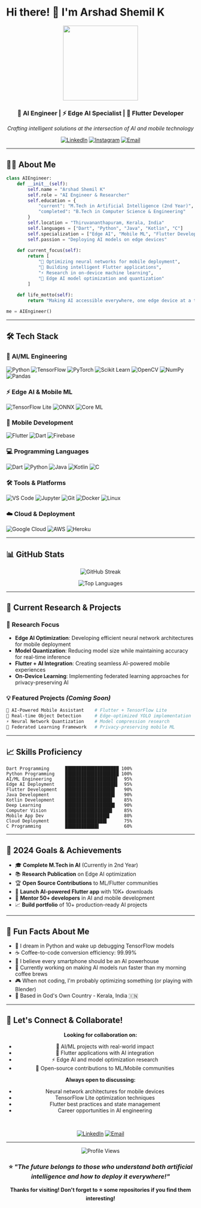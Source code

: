 # Hi there! 👋 I'm **Arshad Shemil K**

<div align="center">
  <img src="https://media.giphy.com/media/v1.Y2lkPTc5MGI3NjExb2VtZHFzdmxiOWU0anJ0ajFvZ3c5bWRvbmxvZnRzOGpoNnY2dDVreiZlcD12MV9naWZzX3NlYXJjaCZjdD1n/13HgwGsXF0aiGY/giphy.gif" width="200"/>
  
  ### 🤖 AI Engineer | ⚡ Edge AI Specialist | 📱 Flutter Developer
  
  *Crafting intelligent solutions at the intersection of AI and mobile technology*
  
  [![LinkedIn](https://img.shields.io/badge/-Arshad%20Shemil%20K-0A66C2?style=for-the-badge&logo=linkedin&logoColor=white)](https://www.linkedin.com/in/arshad-shemil-k-964424243)
  [![Instagram](https://img.shields.io/badge/-@arshuu__u-E4405F?style=for-the-badge&logo=instagram&logoColor=white)](https://www.instagram.com/arshuu__u)
  [![Email](https://img.shields.io/badge/-arshadshemilk@gmail.com-D14836?style=for-the-badge&logo=gmail&logoColor=white)](mailto:arshadshemilk@gmail.com)
</div>

---

## 👨‍💻 About Me

```python
class AIEngineer:
    def __init__(self):
        self.name = "Arshad Shemil K"
        self.role = "AI Engineer & Researcher"
        self.education = {
            "current": "M.Tech in Artificial Intelligence (2nd Year)",
            "completed": "B.Tech in Computer Science & Engineering"
        }
        self.location = "Thiruvananthapuram, Kerala, India"
        self.languages = ["Dart", "Python", "Java", "Kotlin", "C"]
        self.specialization = ["Edge AI", "Mobile ML", "Flutter Development"]
        self.passion = "Deploying AI models on edge devices"
    
    def current_focus(self):
        return [
            "🧠 Optimizing neural networks for mobile deployment",
            "📱 Building intelligent Flutter applications",
            "⚡ Research in on-device machine learning",
            "🚀 Edge AI model optimization and quantization"
        ]
    
    def life_motto(self):
        return "Making AI accessible everywhere, one edge device at a time! 🌟"

me = AIEngineer()
```

---

## 🛠️ Tech Stack

### 🧠 **AI/ML Engineering**
![Python](https://img.shields.io/badge/Python-3776AB?style=for-the-badge&logo=python&logoColor=white)
![TensorFlow](https://img.shields.io/badge/TensorFlow-FF6F00?style=for-the-badge&logo=tensorflow&logoColor=white)
![PyTorch](https://img.shields.io/badge/PyTorch-EE4C2C?style=for-the-badge&logo=pytorch&logoColor=white)
![Scikit Learn](https://img.shields.io/badge/scikit_learn-F7931E?style=for-the-badge&logo=scikit-learn&logoColor=white)
![OpenCV](https://img.shields.io/badge/OpenCV-27338e?style=for-the-badge&logo=OpenCV&logoColor=white)
![NumPy](https://img.shields.io/badge/numpy-013243?style=for-the-badge&logo=numpy&logoColor=white)
![Pandas](https://img.shields.io/badge/pandas-150458?style=for-the-badge&logo=pandas&logoColor=white)

### ⚡ **Edge AI & Mobile ML**
![TensorFlow Lite](https://img.shields.io/badge/TensorFlow_Lite-FF6F00?style=for-the-badge&logo=tensorflow&logoColor=white)
![ONNX](https://img.shields.io/badge/ONNX-005CED?style=for-the-badge&logo=onnx&logoColor=white)
![Core ML](https://img.shields.io/badge/Core_ML-000000?style=for-the-badge&logo=apple&logoColor=white)

### 📱 **Mobile Development**
![Flutter](https://img.shields.io/badge/Flutter-02569B?style=for-the-badge&logo=flutter&logoColor=white)
![Dart](https://img.shields.io/badge/Dart-0175C2?style=for-the-badge&logo=dart&logoColor=white)
![Firebase](https://img.shields.io/badge/firebase-ffca28?style=for-the-badge&logo=firebase&logoColor=black)

### 💻 **Programming Languages**
![Dart](https://img.shields.io/badge/Dart-0175C2?style=for-the-badge&logo=dart&logoColor=white)
![Python](https://img.shields.io/badge/Python-3776AB?style=for-the-badge&logo=python&logoColor=white)
![Java](https://img.shields.io/badge/Java-ED8B00?style=for-the-badge&logo=openjdk&logoColor=white)
![Kotlin](https://img.shields.io/badge/Kotlin-7F52FF?style=for-the-badge&logo=kotlin&logoColor=white)
![C](https://img.shields.io/badge/C-00599C?style=for-the-badge&logo=c&logoColor=white)

### 🛠️ **Tools & Platforms**
![VS Code](https://img.shields.io/badge/VS_Code-007ACC?style=for-the-badge&logo=visual-studio-code&logoColor=white)
![Jupyter](https://img.shields.io/badge/Jupyter-F37626?style=for-the-badge&logo=jupyter&logoColor=white)
![Git](https://img.shields.io/badge/Git-F05032?style=for-the-badge&logo=git&logoColor=white)
![Docker](https://img.shields.io/badge/Docker-2CA5E0?style=for-the-badge&logo=docker&logoColor=white)
![Linux](https://img.shields.io/badge/Linux-FCC624?style=for-the-badge&logo=linux&logoColor=black)

### ☁️ **Cloud & Deployment**
![Google Cloud](https://img.shields.io/badge/Google_Cloud-4285F4?style=for-the-badge&logo=google-cloud&logoColor=white)
![AWS](https://img.shields.io/badge/AWS-FF9900?style=for-the-badge&logo=amazon-aws&logoColor=white)
![Heroku](https://img.shields.io/badge/Heroku-430098?style=for-the-badge&logo=heroku&logoColor=white)

---

## 📊 GitHub Stats

<div align="center">
  
  ![GitHub Streak](https://github-readme-streak-stats.herokuapp.com/?user=yourusername&theme=radical&hide_border=true&background=0D1117&stroke=00FF88&ring=00FF88&fire=FF6B6B&currStreakLabel=00FF88)
  
  ![Top Languages](https://github-readme-stats.vercel.app/api/top-langs/?username=yourusername&layout=compact&theme=radical&hide_border=true&bg_color=0D1117&title_color=00FF88&text_color=FFFFFF&langs_count=5)
  
</div>

---

## 🚀 Current Research & Projects

### 🔬 **Research Focus**
- **Edge AI Optimization**: Developing efficient neural network architectures for mobile deployment
- **Model Quantization**: Reducing model size while maintaining accuracy for real-time inference
- **Flutter + AI Integration**: Creating seamless AI-powered mobile experiences
- **On-Device Learning**: Implementing federated learning approaches for privacy-preserving AI

### 💡 **Featured Projects** *(Coming Soon)*
```bash
📱 AI-Powered Mobile Assistant    # Flutter + TensorFlow Lite
🧠 Real-time Object Detection     # Edge-optimized YOLO implementation  
⚡ Neural Network Quantization    # Model compression research
🔮 Federated Learning Framework   # Privacy-preserving mobile ML
```

---

## 📈 Skills Proficiency

```text
Dart Programming      ████████████████████ 100%
Python Programming    ████████████████████ 100%
AI/ML Engineering     ███████████████████▌  95%
Edge AI Deployment    ███████████████████▌  95%
Flutter Development   ██████████████████▌   90%
Java Development      ██████████████████▌   90%
Kotlin Development    █████████████████▌    85%
Deep Learning         ██████████████████▌   90%
Computer Vision       █████████████████▌    85%
Mobile App Dev        ████████████████▌     80%
Cloud Deployment      ███████████████▌      75%
C Programming         ████████████▌         60%
```

---

## 🎯 2024 Goals & Achievements

- 🎓 **Complete M.Tech in AI** (Currently in 2nd Year)
- 📚 **Research Publication** on Edge AI optimization
- 🏆 **Open Source Contributions** to ML/Flutter communities
- 🚀 **Launch AI-powered Flutter app** with 10K+ downloads
- 🌟 **Mentor 50+ developers** in AI and mobile development
- 📈 **Build portfolio** of 10+ production-ready AI projects

---

## 🌟 Fun Facts About Me

- 🤖 I dream in Python and wake up debugging TensorFlow models
- ☕ Coffee-to-code conversion efficiency: 99.99%
- 📱 I believe every smartphone should be an AI powerhouse
- 🧠 Currently working on making AI models run faster than my morning coffee brews
- 🎮 When not coding, I'm probably optimizing something (or playing with Blender)
- 🌊 Based in God's Own Country - Kerala, India 🇮🇳

---

## 🤝 Let's Connect & Collaborate!

<div align="center">
  
  **Looking for collaboration on:**
  - 🤖 AI/ML projects with real-world impact
  - 📱 Flutter applications with AI integration
  - ⚡ Edge AI and model optimization research
  - 🚀 Open-source contributions to ML/Mobile communities
  
  **Always open to discussing:**
  - Neural network architectures for mobile devices
  - TensorFlow Lite optimization techniques
  - Flutter best practices and state management
  - Career opportunities in AI engineering
  
  <br>
  
  [![LinkedIn](https://img.shields.io/badge/Let's_Connect_on_LinkedIn-0077B5?style=for-the-badge&logo=linkedin&logoColor=white)](https://www.linkedin.com/in/arshad-shemil-k-964424243)
  [![Email](https://img.shields.io/badge/Drop_me_an_Email-D14836?style=for-the-badge&logo=gmail&logoColor=white)](mailto:arshadshemilk@gmail.com)
  
</div>

---

<div align="center">
  <img src="https://komarev.com/ghpvc/?username=yourusername&style=for-the-badge&color=00FF88" alt="Profile Views" />
  
  ### ⭐ *"The future belongs to those who understand both artificial intelligence and how to deploy it everywhere!"*
  
  **Thanks for visiting! Don't forget to ⭐ some repositories if you find them interesting!**
</div>
